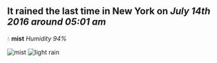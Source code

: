 ## It rained the last time in New York on *July 14th 2016 around 05:01 am*
💧  **mist** *Humidity 94%*

![mist](http://openweathermap.org/img/w/50n.png) ![light rain](http://openweathermap.org/img/w/10n.png)
